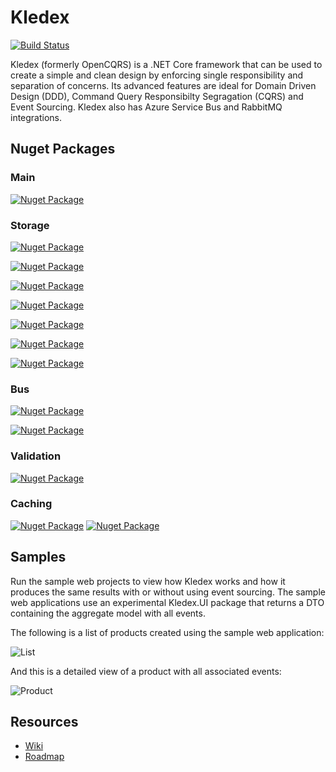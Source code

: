 # Kledex

[![Build Status](https://lucabriguglia.visualstudio.com/Kledex/_apis/build/status/lucabriguglia.Kledex?branchName=master)](https://lucabriguglia.visualstudio.com/Kledex/_build/latest?definitionId=1&branchName=master)

Kledex (formerly OpenCQRS) is a .NET Core framework that can be used to create a simple and clean design by enforcing single responsibility and separation of concerns.
Its advanced features are ideal for Domain Driven Design (DDD), Command Query Responsibilty Segragation (CQRS) and Event Sourcing.
Kledex also has Azure Service Bus and RabbitMQ integrations.

## Nuget Packages

### Main

[![Nuget Package](https://img.shields.io/badge/Kledex-2.2.0-blue.svg)](https://www.nuget.org/packages/Kledex)

### Storage

[![Nuget Package](https://img.shields.io/badge/Kledex.Store.Cosmos.Mongo-2.2.0-blue.svg)](https://www.nuget.org/packages/Kledex.Store.Cosmos.Mongo)

[![Nuget Package](https://img.shields.io/badge/Kledex.Store.Cosmos.Sql-2.2.0-blue.svg)](https://www.nuget.org/packages/Kledex.Store.Cosmos.Sql)

[![Nuget Package](https://img.shields.io/badge/Kledex.Store.EF.MySql-2.2.0-blue.svg)](https://www.nuget.org/packages/Kledex.Store.EF.MySql)

[![Nuget Package](https://img.shields.io/badge/Kledex.Store.EF.PostgreSql-2.2.0-blue.svg)](https://www.nuget.org/packages/Kledex.Store.EF.PostgreSql)

[![Nuget Package](https://img.shields.io/badge/Kledex.Store.EF.Sqlite-2.2.0-blue.svg)](https://www.nuget.org/packages/Kledex.Store.EF.Sqlite)

[![Nuget Package](https://img.shields.io/badge/Kledex.Store.EF.SqlServer-2.2.0-blue.svg)](https://www.nuget.org/packages/Kledex.Store.EF.SqlServer)

[![Nuget Package](https://img.shields.io/badge/Kledex.Store.EF.InMemory-2.2.0-blue.svg)](https://www.nuget.org/packages/Kledex.Store.EF.InMemory)

### Bus

[![Nuget Package](https://img.shields.io/badge/Kledex.Bus.ServiceBus-2.2.0-blue.svg)](https://www.nuget.org/packages/Kledex.Bus.ServiceBus)

[![Nuget Package](https://img.shields.io/badge/Kledex.Bus.RabbitMQ-2.2.0-blue.svg)](https://www.nuget.org/packages/Kledex.Bus.RabbitMQ)

### Validation

[![Nuget Package](https://img.shields.io/badge/Kledex.Validation.FluentValidation-2.2.0-blue.svg)](https://www.nuget.org/packages/Kledex.Validation.FluentValidation)

### Caching

[![Nuget Package](https://img.shields.io/badge/Kledex.Caching.Memory-2.2.0-blue.svg)](https://www.nuget.org/packages/Kledex.Caching.Memory)
[![Nuget Package](https://img.shields.io/badge/Kledex.Caching.Redis-2.2.0-blue.svg)](https://www.nuget.org/packages/Kledex.Caching.Redis)

## Samples

Run the sample web projects to view how Kledex works and how it produces the same results with or without using event sourcing. The sample web applications use an experimental Kledex.UI package that returns a DTO containing the aggregate model with all events.

The following is a list of products created using the sample web application:

![List](https://github.com/lucabriguglia/Kledex/blob/master/docs/images/list.PNG)

And this is a detailed view of a product with all associated events:

![Product](https://github.com/lucabriguglia/Kledex/blob/master/docs/images/product.PNG)

## Resources

- [Wiki](https://github.com/lucabriguglia/Kledex/wiki)
- [Roadmap](https://github.com/lucabriguglia/Kledex/wiki/Roadmap)
